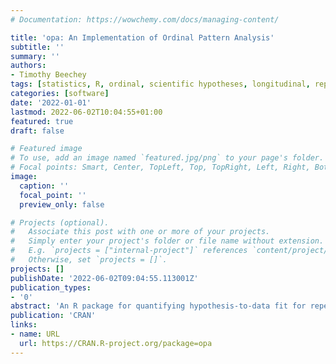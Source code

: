```yaml
---
# Documentation: https://wowchemy.com/docs/managing-content/

title: 'opa: An Implementation of Ordinal Pattern Analysis'
subtitle: ''
summary: ''
authors:
- Timothy Beechey
tags: [statistics, R, ordinal, scientific hypotheses, longitudinal, repeated measures]
categories: [software]
date: '2022-01-01'
lastmod: 2022-06-02T10:04:55+01:00
featured: true
draft: false

# Featured image
# To use, add an image named `featured.jpg/png` to your page's folder.
# Focal points: Smart, Center, TopLeft, Top, TopRight, Left, Right, BottomLeft, Bottom, BottomRight.
image:
  caption: ''
  focal_point: ''
  preview_only: false

# Projects (optional).
#   Associate this post with one or more of your projects.
#   Simply enter your project's folder or file name without extension.
#   E.g. `projects = ["internal-project"]` references `content/project/deep-learning/index.md`.
#   Otherwise, set `projects = []`.
projects: []
publishDate: '2022-06-02T09:04:55.113001Z'
publication_types:
- '0'
abstract: 'An R package for quantifying hypothesis-to-data fit for repeated measures and longitudinal data, as described by Thorngate (1987) <doi:10.1016/S0166-4115(08)60083-7> and Grice et al., (2015) <doi:10.1177/2158244015604192>. Hypothesis and data are encoded as pairwise relative orderings which are then compared to determine the percentage of orderings in the data that are matched by the hypothesis.'
publication: 'CRAN'
links:
- name: URL
  url: https://CRAN.R-project.org/package=opa
---
```

